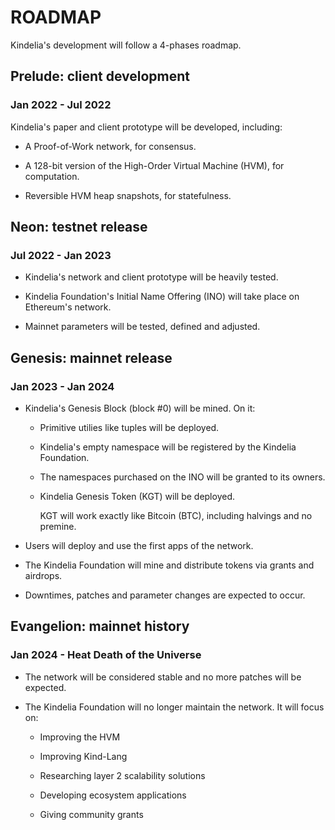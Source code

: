 ROADMAP
=======

Kindelia's development will follow a 4-phases roadmap.

Prelude: client development
---------------------------

### Jan 2022 - Jul 2022

Kindelia's paper and client prototype will be developed, including:

- A Proof-of-Work network, for consensus.

- A 128-bit version of the High-Order Virtual Machine (HVM), for computation.

- Reversible HVM heap snapshots, for statefulness.

Neon: testnet release
---------------------

### Jul 2022 - Jan 2023

- Kindelia's network and client prototype will be heavily tested.

- Kindelia Foundation's Initial Name Offering (INO) will take place on Ethereum's network.

- Mainnet parameters will be tested, defined and adjusted.

Genesis: mainnet release
------------------------

### Jan 2023 - Jan 2024

- Kindelia's Genesis Block (block #0) will be mined. On it:

    - Primitive utilies like tuples will be deployed.

    - Kindelia's empty namespace will be registered by the Kindelia Foundation.

    - The namespaces purchased on the INO will be granted to its owners.

    - Kindelia Genesis Token (KGT) will be deployed.

        KGT will work exactly like Bitcoin (BTC), including halvings and no premine.

- Users will deploy and use the first apps of the network.

- The Kindelia Foundation will mine and distribute tokens via grants and airdrops.

- Downtimes, patches and parameter changes are expected to occur.

Evangelion: mainnet history
---------------------------

### Jan 2024 - Heat Death of the Universe

- The network will be considered stable and no more patches will be expected.

- The Kindelia Foundation will no longer maintain the network. It will focus on:

  - Improving the HVM

  - Improving Kind-Lang

  - Researching layer 2 scalability solutions

  - Developing ecosystem applications

  - Giving community grants
